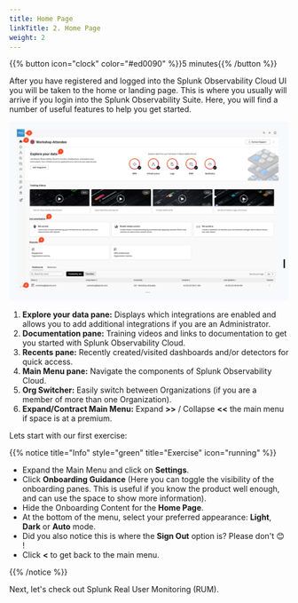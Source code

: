 ```yaml
---
title: Home Page
linkTitle: 2. Home Page
weight: 2
---
```


{{% button icon="clock" color="#ed0090" %}}5 minutes{{% /button %}}

After you have registered and logged into the Splunk Observability Cloud UI you will be taken to the home or landing page. This is where you usually will arrive if you login into the Splunk Observability Suite. Here, you will find a number of useful features to help you get started.

![home page](../images/home-screen.png)

1. **Explore your data pane:** Displays which integrations are enabled and allows you  to add additional integrations if you are an Administrator.
2. **Documentation pane:** Training videos and links to documentation to get you started with Splunk Observability Cloud.
3. **Recents pane:** Recently created/visited dashboards and/or detectors for quick access.
4. **Main Menu pane:** Navigate the components of Splunk Observability Cloud.
5. **Org Switcher:** Easily switch between Organizations (if you are a member of more than one Organization).
6. **Expand/Contract Main Menu:** Expand **>>** / Collapse **<<** the main menu if space is at a premium.

Lets start with our first exercise:

{{% notice title="Info" style="green" title="Exercise" icon="running" %}}

* Expand the Main Menu and click on **Settings**.
* Click **Onboarding Guidance** (Here you can toggle the visibility of the onboarding panes. This is useful if you know the product well enough, and can use the space to show more information).
* Hide the Onboarding Content for the **Home Page**.
* At the bottom of the menu, select your preferred appearance: **Light**, **Dark** or **Auto** mode.
* Did you also notice this is where the **Sign Out** option is? Please don't 😊 !
* Click **<** to get back to the main menu.

{{% /notice %}}

Next, let's check out Splunk Real User Monitoring (RUM).
